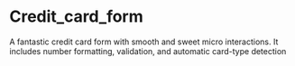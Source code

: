 # Credit_card_form

A fantastic credit card form with smooth and sweet micro interactions. It includes number formatting, validation, and automatic card-type detection
